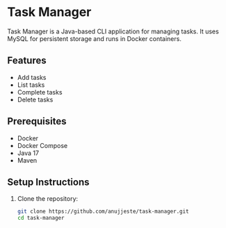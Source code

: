 # Task Manager

Task Manager is a Java-based CLI application for managing tasks. It uses MySQL for persistent storage and runs in Docker containers.

## Features
- Add tasks
- List tasks
- Complete tasks
- Delete tasks

## Prerequisites
- Docker
- Docker Compose
- Java 17
- Maven

## Setup Instructions
1. Clone the repository:
   ```bash
   git clone https://github.com/anujjeste/task-manager.git
   cd task-manager
